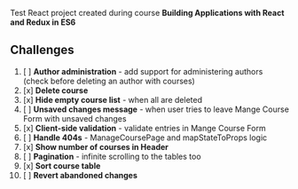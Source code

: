 Test React project created during course **Building Applications with React and Redux in ES6**

## Challenges

1. [ ] **Author administration** - add support for administering authors (check before deleting an author with courses)
2. [x] **Delete course**
3. [x] **Hide empty course list** - when all are deleted
4. [ ] **Unsaved changes message** - when user tries to leave Mange Course Form with unsaved changes
5. [x] **Client-side validation** - validate entries in Mange Course Form
6. [ ] **Handle 404s** - ManageCoursePage and mapStateToProps logic
7. [x] **Show number of courses in Header**
8. [ ] **Pagination** - infinite scrolling to the tables too
9. [x] **Sort course table**
10. [ ] **Revert abandoned changes**
